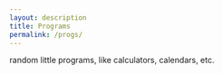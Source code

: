 ```yaml
---
layout: description
title: Programs
permalink: /progs/
---
```


random little programs, like calculators, calendars, etc.